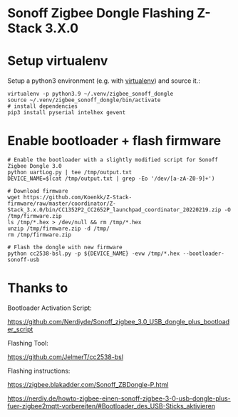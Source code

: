 # Sonoff Zigbee Dongle Flashing Z-Stack 3.X.0

# Setup virtualenv
Setup a python3 environment (e.g. with [virtualenv](https://virtualenv.pypa.io/en/stable/)) and source it.:
```
virtualenv -p python3.9 ~/.venv/zigbee_sonoff_dongle
source ~/.venv/zigbee_sonoff_dongle/bin/activate
# install dependencies
pip3 install pyserial intelhex gevent
```

# Enable bootloader + flash firmware
```
# Enable the bootloader with a slightly modified script for Sonoff Zigbee Dongle 3.0
python uartLog.py | tee /tmp/output.txt
DEVICE_NAME=$(cat /tmp/output.txt | grep -Eo '/dev/[a-zA-Z0-9]+')

# Download firmware
wget https://github.com/Koenkk/Z-Stack-firmware/raw/master/coordinator/Z-Stack_3.x.0/bin/CC1352P2_CC2652P_launchpad_coordinator_20220219.zip -O /tmp/firmware.zip
ls /tmp/*.hex > /dev/null && rm /tmp/*.hex
unzip /tmp/firmware.zip -d /tmp/
rm /tmp/firmware.zip

# Flash the dongle with new firmware
python cc2538-bsl.py -p ${DEVICE_NAME} -evw /tmp/*.hex --bootloader-sonoff-usb
```

# Thanks to

Bootloader Activation Script:

https://github.com/Nerdiyde/Sonoff_zigbee_3.0_USB_dongle_plus_bootloader_script

Flashing Tool:

https://github.com/JelmerT/cc2538-bsl

Flashing instructions:

https://zigbee.blakadder.com/Sonoff_ZBDongle-P.html

https://nerdiy.de/howto-zigbee-einen-sonoff-zigbee-3-0-usb-dongle-plus-fuer-zigbee2mqtt-vorbereiten/#Bootloader_des_USB-Sticks_aktivieren

